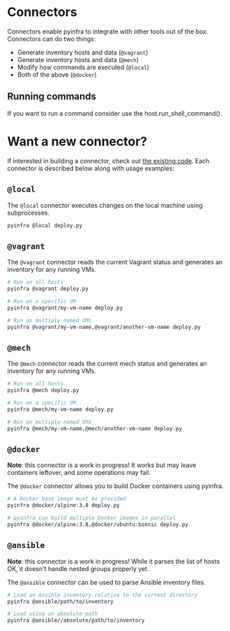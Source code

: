 # Connectors

Connectors enable pyinfra to integrate with other tools out of the box. Connectors can do two things:

+ Generate inventory hosts and data (`@vagrant`)
+ Generate inventory hosts and data (`@mech`)
+ Modify how commands are executed (`@local`)
+ Both of the above (`@docker`)

## Running commands
If you want to run a command consider use the host.run_shell_command().


# Want a new connector?
If interested in building a connector, check out [the existing code](https://github.com/Fizzadar/pyinfra/tree/master/pyinfra/api/connectors). Each connector is described below along with usage examples:


## `@local`

The `@local` connector executes changes on the local machine using subprocesses.

```sh
pyinfra @local deploy.py
```

## `@vagrant`

The `@vagrant` connector reads the current Vagrant status and generates an inventory for any running VMs.

```sh
# Run on all hosts
pyinfra @vagrant deploy.py

# Run on a specific VM
pyinfra @vagrant/my-vm-name deploy.py

# Run on multiple named VMs
pyinfra @vagrant/my-vm-name,@vagrant/another-vm-name deploy.py
```

## `@mech`

The `@mech` connector reads the current mech status and generates an inventory for any running VMs.

```sh
# Run on all hosts
pyinfra @mech deploy.py

# Run on a specific VM
pyinfra @mech/my-vm-name deploy.py

# Run on multiple named VMs
pyinfra @mech/my-vm-name,@mech/another-vm-name deploy.py
```

## `@docker`

**Note**: this connector is a work in progress! It works but may leave containers leftover, and some operations may fail.

The `@docker` connector allows you to build Docker containers using pyinfra.

```sh
# A Docker base image must be provided
pyinfra @docker/alpine:3.8 deploy.py

# pyinfra can build multiple Docker images in parallel
pyinfra @docker/alpine:3.8,@docker/ubuntu:bionic deploy.py
```

## `@ansible`

**Note**: this connector is a work in progress! While it parses the list of hosts OK, it doesn't handle nested groups properly yet.

The `@ansible` connector can be used to parse Ansible inventory files.

```sh
# Load an Ansible inventory relative to the current directory
pyinfra @ansible/path/to/inventory

# Load using an absolute path
pyinfra @ansible//absolute/path/to/inventory
```

